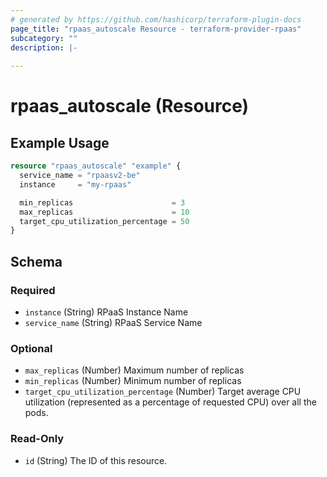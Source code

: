 ```yaml
---
# generated by https://github.com/hashicorp/terraform-plugin-docs
page_title: "rpaas_autoscale Resource - terraform-provider-rpaas"
subcategory: ""
description: |-
  
---
```


# rpaas_autoscale (Resource)



## Example Usage

```terraform
resource "rpaas_autoscale" "example" {
  service_name = "rpaasv2-be"
  instance     = "my-rpaas"

  min_replicas                      = 3
  max_replicas                      = 10
  target_cpu_utilization_percentage = 50
}
```

<!-- schema generated by tfplugindocs -->
## Schema

### Required

- `instance` (String) RPaaS Instance Name
- `service_name` (String) RPaaS Service Name

### Optional

- `max_replicas` (Number) Maximum number of replicas
- `min_replicas` (Number) Minimum number of replicas
- `target_cpu_utilization_percentage` (Number) Target average CPU utilization (represented as a percentage of requested CPU) over all the pods.

### Read-Only

- `id` (String) The ID of this resource.


